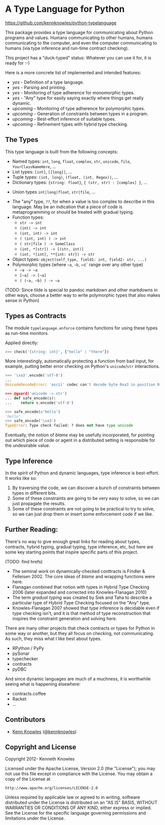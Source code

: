 A Type Language for Python
==========================

https://github.com/kennknowles/python-typelanguage

This package provides a type language for communicating about Python programs and values. 
Humans communicating to other humans, humans communicating to the computer, and even the computer
communicating to humans (via type inference and run-time contract checking).

This project has a "duck-typed" status: Whatever you can use it for, it is ready for :-)

Here is a more concrete list of implemented and intended features:

 - _yes_      - Definition of a type language.
 - _yes_      - Parsing and printing.
 - _yes_      - Monitoring of type adherence for monomorphic types.
 - _yes_      - "Any" type for easily saying exactly where things get really dynamic.
 - _upcoming_ - Monitoring of type adherence for polymorphic types.
 - _upcoming_ - Generation of constraints between types in a program.
 - _upcoming_ - Best-effort inference of suitable types.
 - _upcoming_ - Refinement types with hybrid type checking.


The Types
---------

This type language is built from the following concepts:

 - Named types: `int`, `long`, `float`, `complex`, `str`, `unicode`, `file`, `YourClassNameHere`, ...
 - List types: `[int]`, `[[long]]`, ...
 - Tuple types: `(int, long)`, `(float, (int, Regex))`, ...
 - Dictionary types: `{string: float}`, `{ (str, str) : [complex] }`, ...
 * Union types `int|long|float`, `str|file`, ...
 - The "any" type, `??`, for when a value is too complex to describe in this language. May be an indication that
   a piece of code is metaprogramming or should be treated with gradual typing.
 - Function types:
    - `str -> int`
    - `(int) -> int`
    - `(int, int) -> int`
    - `( (int, int) ) -> int`
    - `( str|file ) -> SomeClass`
    - `(int, *[str]) -> [(str, int)]`
    - `(int, *[int], **{int: str}) -> str`
 - Object types: `object(self_type, field1: int, field2: str, ...)`
 - Polymorphic types (where `~a`, `~b`, ~c` range over any other type)
    - `~a -> ~a`
    - `[~a] -> [~a]`
    - `( (~a, ~b) ) -> ~a`

(TODO: Since tilde is special to pandoc markdown and other markdowns in other ways, choose a better
way to write polymorphic types that also makes sense in Python)


Types as Contracts
------------------

The module `typelanguage.enforce` contains functions for using these types as
run-time monitors.

Applied directly:

```python
>>> check('{string: int}', {"hello" : "there"})
```

More interestingly, automatically protecting a function from bad input,
for example, putting better error checking on Python's `unicode`/`str`
interactions.

```python
>>> '\xa3'.encode('utf-8')
...
UnicodeDecodeError: 'ascii' codec can't decode byte 0xa3 in position 0: ordinal not in range(128)

>>> @guard('unicode -> str')
... def safe_encode(s):
...    return s.encode('utf-8')

>>> safe_encode(u'hello')
'hello'
>>> safe_encode('\xa3')
TypeError: Type check failed: ? does not have type unicode
```

Eventually, the notion of _blame_ may be usefully incorporated, for pointing
out which piece of code or agent in a distributed setting is responsible
for the undesirable value.


Type Inference
--------------

In the spirit of Python and dynamic languages, type inference is best-effort. It works like so:

1. By traversing the code, we can discover a bunch of constraints between types in
   different bits.
2. Some of these constraints are going to be very easy to solve, so we can just
   propagate the results.
3. Some of these constraints are not going to be practical to try to solve, so we
   can just drop them or insert some enforcement code if we like.


Further Reading:
----------------

There's no way to give enough great links for reading about types,
contracts, hybrid typing, gradual typing, type inference, etc, but
here are some key starting points that inspire specific parts of
this project.

(TODO: find hrefs)

 - The seminal work on dynamically-checked conttracts is Findler & Felleisen 2002. The
   core ideas of _blame_ and wrapping functions were here.
 - Flanagan combined that notion with types in Hybrid Type Checking 2006 (later expanded and corrected into Knowles-Flanagan 2010)
 - The term _gradual typing_ was created by Siek and Taha to describe a particular type
   of Hybrid Type Checking focused on the "Any" type.
 - Knowles-Flanagan 2007 showed that type inference is decidable even if type checking isn't,
   and it is that method of type reconstruction that inspires the constraint generation and 
   solving here.

There are many other projects that check contracts or types for Python in some way or
another, but they all focus on checking, not communicating. As such, they miss what
I like best about types.

 * RPython / PyPy
 * pySonar
 * typechecker
 * contracts
 * pyDBC

And since dynamic languages are much of a muchness, it is worthwhile seeing what is
happening elsewhere:

 * contracts.coffee
 * Racket
 * ...


Contributors
------------

 * [Kenn Knowles](https://github.com/kennknowles) ([@kennknowles](https://twitter.com/KennKnowles))


Copyright and License
---------------------

Copyright 2012- Kenneth Knowles

Licensed under the Apache License, Version 2.0 (the "License");
you may not use this file except in compliance with the License.
You may obtain a copy of the License at

    http://www.apache.org/licenses/LICENSE-2.0

Unless required by applicable law or agreed to in writing, software
distributed under the License is distributed on an "AS IS" BASIS,
WITHOUT WARRANTIES OR CONDITIONS OF ANY KIND, either express or implied.
See the License for the specific language governing permissions and
limitations under the License.
